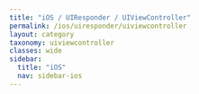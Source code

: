 ```yaml
---
title: "iOS / UIResponder / UIViewController"
permalink: /ios/uiresponder/uiviewcontroller
layout: category
taxonomy: uiviewcontroller
classes: wide
sidebar:
  title: "iOS"
  nav: sidebar-ios
---
```

